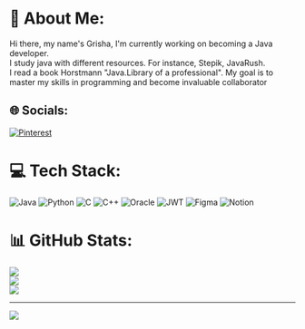 # 💫 About Me:
Hi there, my name's Grisha, I'm currently working on becoming a Java developer.<br>I study java with different resources. For instance, Stepik, JavaRush. <br>I read a book Horstmann "Java.Library of a professional". My goal is to master my skills in programming and become invaluable collaborator<br>


## 🌐 Socials:
[![Pinterest](https://img.shields.io/badge/Pinterest-%23E60023.svg?logo=Pinterest&logoColor=white)](https://pinterest.com/kgrigor2016) 

# 💻 Tech Stack:
![Java](https://img.shields.io/badge/java-%23ED8B00.svg?style=plastic&logo=java&logoColor=white) ![Python](https://img.shields.io/badge/python-3670A0?style=plastic&logo=python&logoColor=ffdd54) ![C](https://img.shields.io/badge/c-%2300599C.svg?style=plastic&logo=c&logoColor=white) ![C++](https://img.shields.io/badge/c++-%2300599C.svg?style=plastic&logo=c%2B%2B&logoColor=white) ![Oracle](https://img.shields.io/badge/Oracle-F80000?style=plastic&logo=oracle&logoColor=white) ![JWT](https://img.shields.io/badge/JWT-black?style=plastic&logo=JSON%20web%20tokens) 	![Figma](https://img.shields.io/badge/figma-%23F24E1E.svg?style=plastic&logo=figma&logoColor=white) ![Notion](https://img.shields.io/badge/Notion-%23000000.svg?style=plastic&logo=notion&logoColor=white)
# 📊 GitHub Stats:
![](https://github-readme-stats.vercel.app/api?username=Grigory&theme=dark&hide_border=false&include_all_commits=true&count_private=false)<br/>
![](https://github-readme-streak-stats.herokuapp.com/?user=Grigory&theme=dark&hide_border=false)<br/>
![](https://github-readme-stats.vercel.app/api/top-langs/?username=Grigory&theme=dark&hide_border=false&include_all_commits=true&count_private=false&layout=compact)

---
[![](https://visitcount.itsvg.in/api?id=Grigory&icon=2&color=1)](https://visitcount.itsvg.in)

<!-- Proudly created with GPRM ( https://gprm.itsvg.in ) -->
